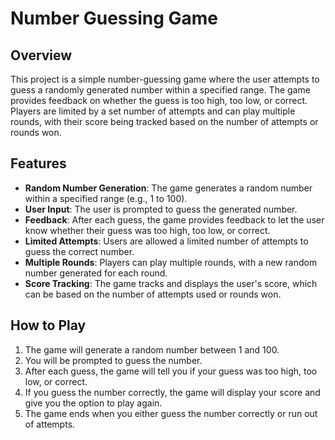 # Number Guessing Game

## Overview
This project is a simple number-guessing game where the user attempts to guess a randomly generated number within a specified range. The game provides feedback on whether the guess is too high, too low, or correct. Players are limited by a set number of attempts and can play multiple rounds, with their score being tracked based on the number of attempts or rounds won.

## Features
- **Random Number Generation**: The game generates a random number within a specified range (e.g., 1 to 100).
- **User Input**: The user is prompted to guess the generated number.
- **Feedback**: After each guess, the game provides feedback to let the user know whether their guess was too high, too low, or correct.
- **Limited Attempts**: Users are allowed a limited number of attempts to guess the correct number.
- **Multiple Rounds**: Players can play multiple rounds, with a new random number generated for each round.
- **Score Tracking**: The game tracks and displays the user's score, which can be based on the number of attempts used or rounds won.

## How to Play
1. The game will generate a random number between 1 and 100.
2. You will be prompted to guess the number.
3. After each guess, the game will tell you if your guess was too high, too low, or correct.
4. If you guess the number correctly, the game will display your score and give you the option to play again.
5. The game ends when you either guess the number correctly or run out of attempts.
